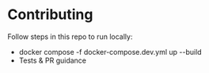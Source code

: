 # Contributing

Follow steps in this repo to run locally:
- docker compose -f docker-compose.dev.yml up --build
- Tests & PR guidance

